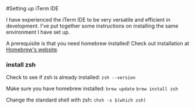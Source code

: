 #Setting up iTerm IDE

I have experienced the iTerm IDE to be very versatile and efficient in development. I've put together some instructions on installing the same environment I have set up.

A prerequisite is that you need homebrew installed! Check out installation at [Homebrew's website](https://brew.sh/).

### install zsh
Check to see if zsh is already installed:
`zsh --version`

Make sure you have homebrew installed:
`brew update`
`brew install zsh`

Change the standard shell with zsh:
`chsh -s $(which zsh)`
